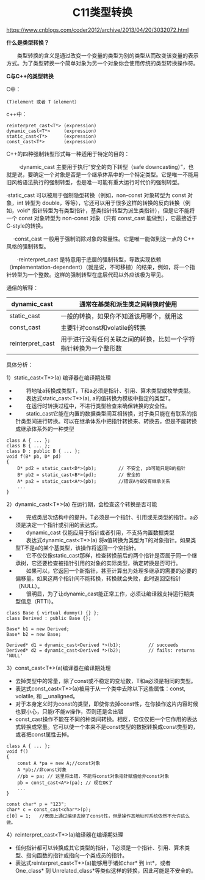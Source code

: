 <h1 align="center">C11类型转换</h1>


https://www.cnblogs.com/coder2012/archive/2013/04/20/3032072.html



**什么是类型转换？**　　

　　类型转换的含义是通过改变一个变量的类型为别的类型从而改变该变量的表示方式。为了类型转换一个简单对象为另一个对象你会使用传统的类型转换操作符。

**C与C++的类型转换**

C中：

```
(T)element 或者 T（element）
```

c++中：

```
reinterpret_cast<T*> (expression)
dynamic_cast<T*>     (expression)
static_cast<T*>      (expression)
const_cast<T*>       (expression)
```

 

C++的四种强制转型形式每一种适用于特定的目的： 

　　 ·dynamic_cast 主要用于执行“安全的向下转型（safe downcasting）”，也就是说，要确定一个对象是否是一个继承体系中的一个特定类型。它是唯一不能用旧风格语法执行的强制转型，也是唯一可能有重大运行时代价的强制转型。
   
   ·static_cast 可以被用于强制隐型转换（例如，non-const 对象转型为 const 对象，int 转型为 double，等等），它还可以用于很多这样的转换的反向转换（例如，void* 指针转型为有类型指针，基类指针转型为派生类指针），但是它不能将一个 const 对象转型为 non-const 对象（只有 const_cast 能做到），它最接近于C-style的转换。
   
　  ·const_cast 一般用于强制消除对象的常量性。它是唯一能做到这一点的 C++ 风格的强制转型。 

　　·reinterpret_cast 是特意用于底层的强制转型，导致实现依赖（implementation-dependent）（就是说，不可移植）的结果，例如，将一个指针转型为一个整数。这样的强制转型在底层代码以外应该极为罕见。

 

通俗的解释：

| dynamic_cast     | 通常在基类和派生类之间转换时使用                             |
| ---------------- | ------------------------------------------------------------ |
| static_cast      | 一般的转换，如果你不知道该用哪个，就用这                     |
| const_cast       | 主要针对const和volatile的转换                                |
| reinterpret_cast | 用于进行没有任何关联之间的转换，比如一个字符指针转换为一个整形数 |

 

 具体分析：

1）static_cast<T*>(a) 编译器在编译期处理

- 　　将地址a转换成类型T，T和a必须是指针、引用、算术类型或枚举类型。
- 　　表达式static_cast<T*>(a), a的值转换为模板中指定的类型T。
- 　　在运行时转换过程中，不进行类型检查来确保转换的安全性。
- 　　static_cast它能在内置的数据类型间互相转换，对于类只能在有联系的指针类型间进行转换。可以在继承体系中把指针转换来、转换去，但是不能转换成继承体系外的一种类型



```
class A { ... };
class B { ... };
class D : public B { ... };
void f(B* pb, D* pd)
{
    D* pd2 = static_cast<D*>(pb);        // 不安全, pb可能只是B的指针
    B* pb2 = static_cast<B*>(pd);        // 安全的
    A* pa2 = static_cast<A*>(pb);        //错误A与B没有继承关系
    ...
}
```



2）dynamic_cast<T*>(a) 在运行期，会检查这个转换是否可能

- 　　完成类层次结构中的提升。T必须是一个指针、引用或无类型的指针。a必须是决定一个指针或引用的表达式。
- 　　dynamic_cast 仅能应用于指针或者引用，不支持内置数据类型
- 　　表达式dynamic_cast<T*>(a) 将a值转换为类型为T的对象指针。如果类型T不是a的某个基类型，该操作将返回一个空指针。
- 　　它不仅仅像static_cast那样，检查转换前后的两个指针是否属于同一个继承树，它还要检查被指针引用的对象的实际类型，确定转换是否可行。
- 　　如果可以，它返回一个新指针，甚至计算出为处理多继承的需要的必要的偏移量。如果这两个指针间不能转换，转换就会失败，此时返回空指针（NULL）。
- 　　很明显，为了让dynamic_cast能正常工作，必须让编译器支持运行期类型信息（RTTI）。



```
class Base { virtual dummy() {} };
class Derived : public Base {};

Base* b1 = new Derived;
Base* b2 = new Base;

Derived* d1 = dynamic_cast<Derived *>(b1);          // succeeds
Derived* d2 = dynamic_cast<Derived *>(b2);          // fails: returns 'NULL'
```



3）const_cast<T*>(a)编译器在编译期处理

-    去掉类型中的常量，除了const或不稳定的变址数，T和a必须是相同的类型。
-    表达式const_cast<T*>(a)被用于从一个类中去除以下这些属性：const, volatile, 和 __unaligned。
-    对于本身定义时为const的类型，即使你去掉const性，在你操作这片内容时候也要小心，只能r不能w操作，否则还是会出错
-    const_cast操作不能在不同的种类间转换。相反，它仅仅把一个它作用的表达式转换成常量。它可以使一个本来不是const类型的数据转换成const类型的，或者把const属性去掉。



```
class A { ... };
void f()
{
    const A *pa = new A;//const对象
    A *pb;//非const对象
    //pb = pa; // 这里将出错，不能将const对象指针赋值给非const对象
    pb = const_cast<A*>(pa); // 现在OK了
    ...
}

const char* p = "123"; 
char* c = const_cast<char*>(p); 
c[0] = 1;   //表面上通过编译去掉了const性，但是操作其地址时系统依然不允许这么做。
```



4）reinterpret_cast<T*>(a)编译器在编译期处理

- 任何指针都可以转换成其它类型的指针，T必须是一个指针、引用、算术类型、指向函数的指针或指向一个类成员的指针。
- 表达式reinterpret_cast<T*>(a)能够用于诸如char* 到 int*，或者One_class* 到 Unrelated_class*等类似这样的转换，因此可能是不安全的。

